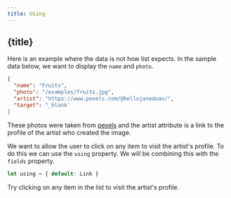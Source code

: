 ```yaml
---
title: Using
---
```


## {title}

Here is an example where the data is not how list expects. In the sample data below, we want to
display the `name` and `photo`.

```json
{
  "name": "Fruits",
  "photo": "/examples/fruits.jpg",
  "artist": "https://www.pexels.com/@hellojanedoan/",
  "target": "_blank'
}
```

These photos were taken from [pexels](https://pexels.com) and the artist attribute is a link to the
profile of the artist who created the image.

We want to allow the user to click on any item to visit the artist's profile. To do this we can use the `using` property. We will be combining this with the `fields` property.

```js
let using = { default: Link }
```

Try clicking on any item in the list to visit the artist's profile.
